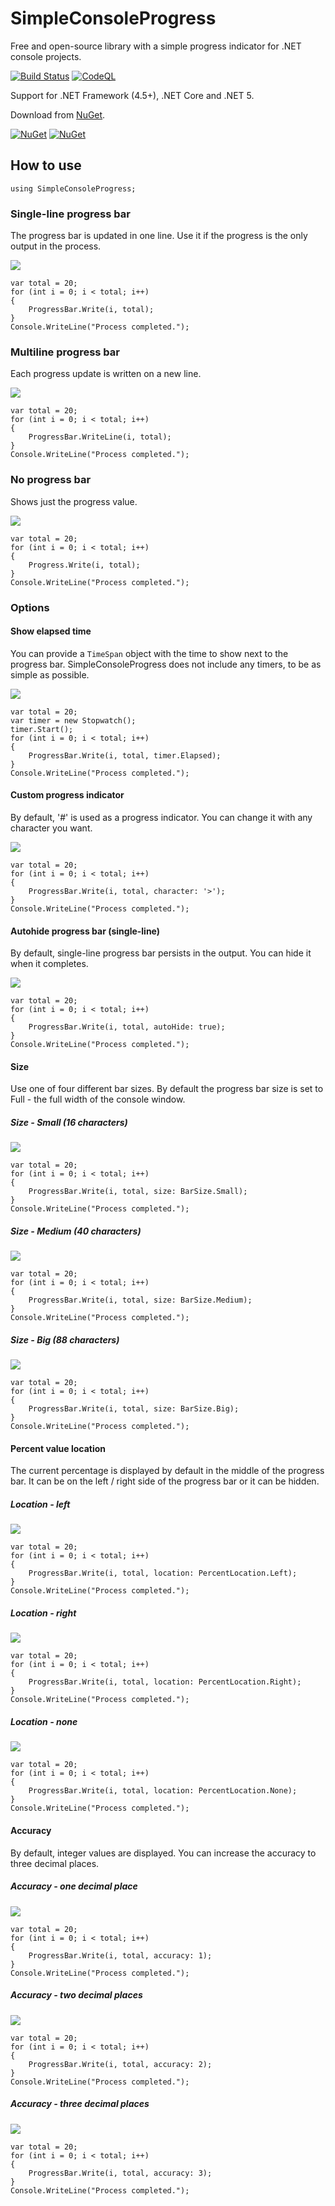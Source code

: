 # SimpleConsoleProgress

Free and open-source library with a simple progress indicator for .NET console projects.

[![Build Status](https://filipliwinski.visualstudio.com/SimpleConsoleProgress/_apis/build/status/SimpleConsoleProgress?branchName=master)](https://filipliwinski.visualstudio.com/SimpleConsoleProgress/_build/latest?definitionId=2&branchName=master)
[![CodeQL](https://github.com/filipliwinski/SimpleConsoleProgress/actions/workflows/codeql-analysis.yml/badge.svg)](https://github.com/filipliwinski/SimpleConsoleProgress/actions/workflows/codeql-analysis.yml)

Support for .NET Framework (4.5+), .NET Core and .NET 5.

Download from [NuGet](https://www.nuget.org/packages/SimpleConsoleProgress/).

[![NuGet](https://img.shields.io/nuget/v/SimpleConsoleProgress.svg)](https://www.nuget.org/packages/SimpleConsoleProgress/)
[![NuGet](https://img.shields.io/nuget/dt/SimpleConsoleProgress.svg)](https://www.nuget.org/packages/SimpleConsoleProgress/) 

## How to use

    using SimpleConsoleProgress;

### Single-line progress bar

The progress bar is updated in one line. Use it if the progress is the only output in the process.

<img src="./assets/img/singleLine.gif?raw=true"/>

    var total = 20;
    for (int i = 0; i < total; i++)
    {
        ProgressBar.Write(i, total);
    }
    Console.WriteLine("Process completed.");

### Multiline progress bar

Each progress update is written on a new line.

<img src="./assets/img/multiline.gif?raw=true"/>

    var total = 20;
    for (int i = 0; i < total; i++)
    {
        ProgressBar.WriteLine(i, total);
    }
    Console.WriteLine("Process completed.");

### No progress bar

Shows just the progress value.

<img src="./assets/img/noProgressBar.gif?raw=true"/>

    var total = 20;
    for (int i = 0; i < total; i++)
    {
        Progress.Write(i, total);
    }
    Console.WriteLine("Process completed.");

### Options

#### Show elapsed time

You can provide a `TimeSpan` object with the time to show next to the progress bar. SimpleConsoleProgress does not include any timers, to be as simple as possible.

<img src="./assets/img/elapsedTime.gif?raw=true"/>

    var total = 20;
    var timer = new Stopwatch();
    timer.Start();
    for (int i = 0; i < total; i++)
    {
        ProgressBar.Write(i, total, timer.Elapsed);
    }
    Console.WriteLine("Process completed.");

#### Custom progress indicator

By default, '#' is used as a progress indicator. You can change it with any character you want.

<img src="./assets/img/customIndicator.gif?raw=true"/>

    var total = 20;
    for (int i = 0; i < total; i++)
    {
        ProgressBar.Write(i, total, character: '>');
    }
    Console.WriteLine("Process completed.");

#### Autohide progress bar (single-line)

By default, single-line progress bar persists in the output. You can hide it when it completes.

<img src="./assets/img/autoHide.gif?raw=true"/>

    var total = 20;
    for (int i = 0; i < total; i++)
    {
        ProgressBar.Write(i, total, autoHide: true);
    }
    Console.WriteLine("Process completed.");

#### Size

Use one of four different bar sizes. By default the progress bar size is set to Full - the full width of the console window.

##### Size - Small (16 characters)

<img src="./assets/img/size-small.gif?raw=true"/>

    var total = 20;
    for (int i = 0; i < total; i++)
    {
        ProgressBar.Write(i, total, size: BarSize.Small);
    }
    Console.WriteLine("Process completed.");

##### Size - Medium (40 characters)

<img src="./assets/img/size-medium.gif?raw=true"/>

    var total = 20;
    for (int i = 0; i < total; i++)
    {
        ProgressBar.Write(i, total, size: BarSize.Medium);
    }
    Console.WriteLine("Process completed.");

##### Size - Big (88 characters)

<img src="./assets/img/size-big.gif?raw=true"/>

    var total = 20;
    for (int i = 0; i < total; i++)
    {
        ProgressBar.Write(i, total, size: BarSize.Big);
    }
    Console.WriteLine("Process completed.");

#### Percent value location

The current percentage is displayed by default in the middle of the progress bar. It can be on the left / right side of the progress bar or it can be hidden.

##### Location - left

<img src="./assets/img/location-left.gif?raw=true"/>

    var total = 20;
    for (int i = 0; i < total; i++)
    {
        ProgressBar.Write(i, total, location: PercentLocation.Left);
    }
    Console.WriteLine("Process completed.");

##### Location - right

<img src="./assets/img/location-right.gif?raw=true"/>

    var total = 20;
    for (int i = 0; i < total; i++)
    {
        ProgressBar.Write(i, total, location: PercentLocation.Right);
    }
    Console.WriteLine("Process completed.");

##### Location - none

<img src="./assets/img/location-none.gif?raw=true"/>

    var total = 20;
    for (int i = 0; i < total; i++)
    {
        ProgressBar.Write(i, total, location: PercentLocation.None);
    }
    Console.WriteLine("Process completed.");

#### Accuracy

By default, integer values are displayed. You can increase the accuracy to three decimal places.

##### Accuracy - one decimal place 

<img src="./assets/img/accuracy-1.gif?raw=true"/>

    var total = 20;
    for (int i = 0; i < total; i++)
    {
        ProgressBar.Write(i, total, accuracy: 1);
    }
    Console.WriteLine("Process completed.");

##### Accuracy - two decimal places

<img src="./assets/img/accuracy-2.gif?raw=true"/>

    var total = 20;
    for (int i = 0; i < total; i++)
    {
        ProgressBar.Write(i, total, accuracy: 2);
    }
    Console.WriteLine("Process completed.");

##### Accuracy - three decimal places

<img src="./assets/img/accuracy-3.gif?raw=true"/>

    var total = 20;
    for (int i = 0; i < total; i++)
    {
        ProgressBar.Write(i, total, accuracy: 3);
    }
    Console.WriteLine("Process completed.");
